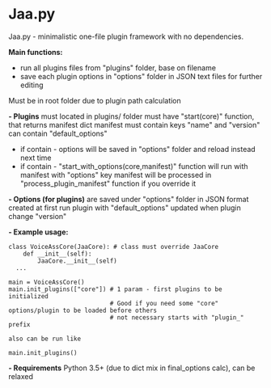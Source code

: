 # Jaa.py

Jaa.py - minimalistic one-file plugin framework with no dependencies.

**Main functions:**
- run all plugins files from "plugins" folder, base on filename
- save each plugin options in "options" folder in JSON text files for further editing

Must be in root folder due to plugin path calculation

**- Plugins**
must located in plugins/ folder
must have "start(core)" function, that returns manifest dict
manifest must contain keys "name" and "version"
can contain "default_options"
- if contain - options will be saved in "options" folder and reload instead next time
- if contain - "start_with_options(core,manifest)" function will run with manifest with "options" key
manifest will be processed in "process_plugin_manifest" function if you override it

**- Options (for plugins)**
are saved under "options" folder in JSON format
created at first run plugin with "default_options"
updated when plugin change "version"

**- Example usage:**
```
class VoiceAssCore(JaaCore): # class must override JaaCore
    def __init__(self):
        JaaCore.__init__(self)
  ...

main = VoiceAssCore()
main.init_plugins(["core"]) # 1 param - first plugins to be initialized
                            # Good if you need some "core" options/plugin to be loaded before others
                            # not necessary starts with "plugin_" prefix

also can be run like

main.init_plugins()
```
**- Requirements**
Python 3.5+ (due to dict mix in final_options calc), can be relaxed
